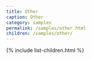 ```yaml
---
title: Other
caption: Other 
category: samples
permalink: /samples/other.html
children: /samples/other/
---
```


{% include list-children.html %}
